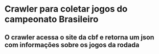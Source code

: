 # Crawler para coletar jogos do campeonato Brasileiro

## O crawler acessa o site da cbf e retorna um json com informações sobre os jogos da rodada
